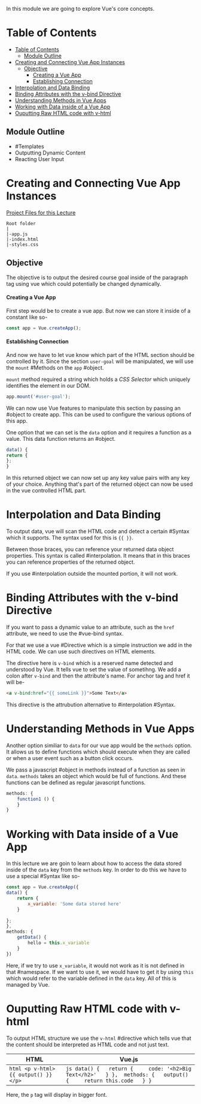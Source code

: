 In this module we are going to explore Vue's core concepts. 

# Table of Contents

- [Table of Contents](#table-of-contents)
  - [Module Outline](#module-outline)
- [Creating and Connecting Vue App Instances](#creating-and-connecting-vue-app-instances)
  - [Objective](#objective)
      - [Creating a Vue App](#creating-a-vue-app)
      - [Establishing Connection](#establishing-connection)
- [Interpolation and Data Binding](#interpolation-and-data-binding)
- [Binding Attributes with the v-bind Directive](#binding-attributes-with-the-v-bind-directive)
- [Understanding Methods in Vue Apps](#understanding-methods-in-vue-apps)
- [Working with Data inside of a Vue App](#working-with-data-inside-of-a-vue-app)
- [Ouputting Raw HTML code with v-html](#ouputting-raw-html-code-with-v-html)

## Module Outline
* #Templates
* Outputting Dynamic Content
* Reacting User Input

# Creating and Connecting Vue App Instances

 [Project Files for this Lecture](../../Project%20Files/2.1%20basics-01-starting-code/)
 
 ```
Root folder
|
|-app.js
|-index.html
|-styles.css
```
 
 ## Objective
 
 The objective is to output the desired course goal inside of the paragraph tag using vue which could potentially be changed dynamically.
 
 #### Creating a Vue App
 
 First step would be to create a vue app. But now we can store it inside of a constant like so-
 
 ```js
 const app = Vue.createApp();
 ```
 
#### Establishing Connection

And now we have to let vue know which part of the HTML section should be controlled by it. Since the section `user-goal` will be manipulated, we will use the `mount` #Methods on the `app` #object.
 
 `mount` method required a string which holds a _CSS Selector_ which uniquely identifies the element in our DOM. 
 
```js
app.mount('#user-goal');
```
 
We can now use Vue features to manipulate this section by passing an #object to create app. This can be used to configure the various options of this app.

One option that we can set is the `data` option and it requires a function as a value. This data function returns an #object.

```js
data() {
return {
};
}
```
 
In this returned object we can now set up any key value pairs with any key of your choice. Anything that's part of the returned object can now be used in the vue controlled HTML part.

# Interpolation and Data Binding

To output data, vue will scan the HTML code and detect a certain #Syntax  which it supports. The syntax used for this is `{{ }}`. 

Between those braces, you can reference your returned data object properties. This syntax is called #interpolation. It means that in this braces you can reference properties of the returned object.

If you use #interpolation outside the mounted portion, it will not work.

# Binding Attributes with the v-bind Directive

If you want to pass a dynamic value to an attribute, such as the `href` attribute, we need to use the #vue-bind syntax.

For that we use a vue #Directive which is a simple instruction we add in the HTML code. We can use such directives on HTML elements.

The directive here is `v-bind` which is a reserved name detected and understood by Vue. It tells vue to set the value of sometihng. We add a colon after `v-bind` and then the attribute's name. For anchor tag and href it will be-

```html
<a v-bind:href="{{ someLink }}">Some Text</a>
```
This directive is the attrubution alternative to #interpolation #Syntax. 

# Understanding Methods in Vue Apps

Another option similiar to `data` for our vue app would be the `methods` option. It allows us to define functions  which should execute when they are called or when a user event such as a button click occurs.

We pass a javascript #object in methods instead of a function as seen in `data`. `methods` takes an object which would be full of functions. And these functions can be defined as regular javascript functions.

```js
methods: {
	function1 () {
	}
}
```

# Working with Data inside of a Vue App

In this lecture we are goin to learn about how to access the data stored inside of the `data` key from the `methods` key. In order to do this we have to use a special #Syntax like so-

```js
const app = Vue.createApp({
data() {
	return {
		x_variable: 'Some data stored here'
	}
	
};
},
methods: {
	getData() {
		hello = this.x_variable
	}
})
```

Here, if we try to use `x_variable`, it would not work as it is not defined in that #namespace. If we want to use it, we would have to get it by using `this` which would refer to the variable defined in the `data` key. All of this is managed by Vue.

# Ouputting Raw HTML code with v-html

To output HTML structure we use the `v-html` #directive which tells vue that the content should be interpreted as HTML code and not just text.

| HTML                                       | Vue.js                                                                                                                 |
|--------------------------------------------|------------------------------------------------------------------------------------------------------------------------|
| ```html <p v-html> {{ output() }} </p> ``` | ```js data() {   return {     code: '<h2>Big Text</h2>'   } },  methods: {   output() {     return this.code   } } ``` |

Here, the `p` tag will display in bigger font.


